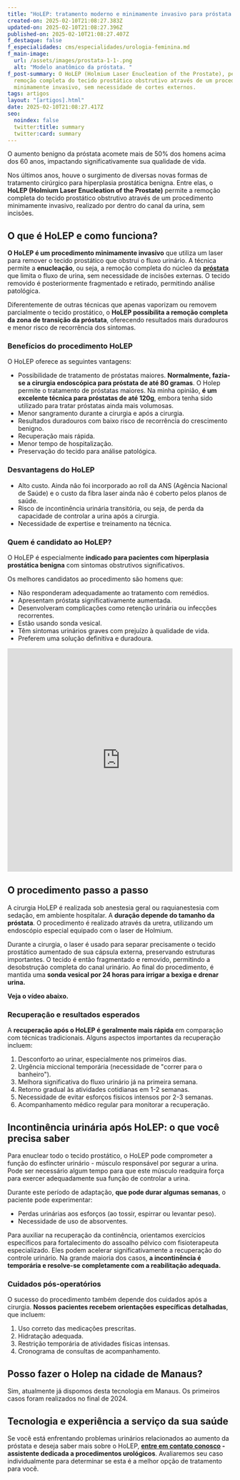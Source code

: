 ```yaml
---
title: "HoLEP: tratamento moderno e minimamente invasivo para próstata aumentada"
created-on: 2025-02-10T21:08:27.383Z
updated-on: 2025-02-10T21:08:27.396Z
published-on: 2025-02-10T21:08:27.407Z
f_destaque: false
f_especialidades: cms/especialidades/urologia-feminina.md
f_main-image:
  url: /assets/images/prostata-1-1-.png
  alt: "Modelo anatômico da próstata. "
f_post-summary: O HoLEP (Holmium Laser Enucleation of the Prostate), permite a
  remoção completa do tecido prostático obstrutivo através de um procedimento
  minimamente invasivo, sem necessidade de cortes externos.
tags: artigos
layout: "[artigos].html"
date: 2025-02-10T21:08:27.417Z
seo:
  noindex: false
  twitter:title: summary
  twitter:card: summary
---
```

O aumento benigno da próstata acomete mais de 50% dos homens acima dos 60 anos, impactando significativamente sua qualidade de vida. 

Nos últimos anos, houve o surgimento de diversas novas formas de tratamento cirúrgico para hiperplasia prostática benigna. Entre elas, o **HoLEP (Holmium Laser Enucleation of the Prostate)** permite a remoção completa do tecido prostático obstrutivo através de um procedimento minimamente invasivo, realizado por dentro do canal da urina, sem incisões.

## O que é HoLEP e como funciona?

**O HoLEP é um procedimento minimamente invasivo** que utiliza um laser para remover o tecido prostático que obstrui o fluxo urinário. A técnica permite a **enucleação**, ou seja, a remoção completa do núcleo da **[próstata](https://uroconsult.com.br/artigos/a-prostata-e-sua-importancia-na-saude-masculina/)** que limita o fluxo de urina, sem necessidade de incisões externas. O tecido removido é posteriormente fragmentado e retirado, permitindo análise patológica.

Diferentemente de outras técnicas que apenas vaporizam ou removem parcialmente o tecido prostático, o **HoLEP possibilita a remoção completa da zona de transição da próstata**, oferecendo resultados mais duradouros e menor risco de recorrência dos sintomas.

### Benefícios do procedimento HoLEP

O HoLEP oferece as seguintes vantagens:

* Possibilidade de tratamento de próstatas maiores. **Normalmente, fazia-se a cirurgia endoscópica para próstata de até 80 gramas**. O Holep permite o tratamento de próstatas maiores. Na minha opinião, **é um excelente técnica para próstatas de até 120g**, embora tenha sido utilizado para tratar próstatas ainda mais volumosas.
* Menor sangramento durante a cirurgia e após a cirurgia.
* Resultados duradouros com baixo risco de recorrência do crescimento benigno.
* Recuperação mais rápida.
* Menor tempo de hospitalização.
* Preservação do tecido para análise patológica.

### Desvantagens do HoLEP

* Alto custo. Ainda nâo foi incorporado ao roll da ANS (Agência Nacional de Saúde) e o custo da fibra laser ainda não é coberto pelos planos de saúde.
* Risco de incontinência urinária transitória, ou seja, de perda da capacidade de controlar a urina após a cirurgia.
* Necessidade de expertise e treinamento na técnica.

### Quem é candidato ao HoLEP?

O HoLEP é especialmente **indicado para pacientes com hiperplasia prostática benigna** com sintomas obstrutivos significativos.

Os melhores candidatos ao procedimento são homens que:

* Não responderam adequadamente ao tratamento com remédios.
* Apresentam próstata significativamente aumentada.
* Desenvolveram complicações como retenção urinária ou infecções recorrentes.
* Estão usando sonda vesical.
* Têm sintomas urinários graves com prejuízo à qualidade de vida.
* Preferem uma solução definitiva e duradoura.

<div style="text-align: center; margin-bottom: 20px;">
  <iframe
    width="100%"
    height="500"
    src="https://www.youtube.com/embed/Np8U0eQ4tpY"
    title="Holep: entenda a enucleação da próstata"
    frameborder="0"
    allow="accelerometer; autoplay; clipboard-write; encrypted-media; gyroscope; picture-in-picture; web-share"
    referrerpolicy="strict-origin-when-cross-origin"
    allowfullscreen
    id="responsive-video"
    style="max-width: 800px; margin: 0 auto; display: block;"
  ></iframe>
  <script>
    function adjustIframeHeight() {
      var iframe = document.getElementById('responsive-video');
      if (window.innerWidth < 768) {
        iframe.style.height = '300px'; // Altura para celular
      } else {
        iframe.style.height = '500px'; // Altura para desktop
      }
    }  </script>
</div>

## O procedimento passo a passo

A cirurgia HoLEP é realizada sob anestesia geral ou raquianestesia com sedação, em ambiente hospitalar. A **duração depende do tamanho da próstata**. O procedimento é realizado através da uretra, utilizando um endoscópio especial equipado com o laser de Holmium.

Durante a cirurgia, o laser é usado para separar precisamente o tecido prostático aumentado de sua cápsula externa, preservando estruturas importantes. O tecido é então fragmentado e removido, permitindo a desobstrução completa do canal urinário. Ao final do procedimento, é mantida uma **sonda vesical por 24 horas para irrigar a bexiga e drenar urina.**

**Veja o vídeo abaixo.**

### Recuperação e resultados esperados

A **recuperação após o HoLEP é geralmente mais rápida** em comparação com técnicas tradicionais. Alguns aspectos importantes da recuperação incluem:

1. Desconforto ao urinar, especialmente nos primeiros dias.
2. Urgência miccional temporária (necessidade de "correr para o banheiro").
3. Melhora significativa do fluxo urinário já na primeira semana.
4. Retorno gradual às atividades cotidianas em 1-2 semanas.
5. Necessidade de evitar esforços físicos intensos por 2-3 semanas.
6. Acompanhamento médico regular para monitorar a recuperação.

## Incontinência urinária após HoLEP: o que você precisa saber

Para enuclear todo o tecido prostático, o HoLEP pode comprometer a função do esfíncter urinário - músculo responsável por segurar a urina. Pode ser necessário algum tempo para que este músculo readquira força para exercer adequadamente sua função de controlar a urina.

Durante este período de adaptação, **que pode durar algumas semanas**, o paciente pode experimentar:

* Perdas urinárias aos esforços (ao tossir, espirrar ou levantar peso).
* Necessidade de uso de absorventes.

Para auxiliar na recuperação da continência, orientamos exercícios específicos para fortalecimento do assoalho pélvico com fisioterapeuta especializado. Eles podem acelerar significativamente a recuperação do controle urinário. Na grande maioria dos casos, **a incontinência é temporária e resolve-se completamente com a reabilitação adequada.**

### Cuidados pós-operatórios

O sucesso do procedimento também depende dos cuidados após a cirurgia. **Nossos pacientes recebem orientações específicas detalhadas**, que incluem:

1. Uso correto das medicações prescritas.
2. Hidratação adequada.
3. Restrição temporária de atividades físicas intensas.
4. Cronograma de consultas de acompanhamento.

## Posso fazer o Holep na cidade de Manaus?

Sim, atualmente já dispomos desta tecnologia em Manaus. Os primeiros casos foram realizados no final de 2024.

## Tecnologia e experiência a serviço da sua saúde

Se você está enfrentando problemas urinários relacionados ao aumento da próstata e deseja saber mais sobre o HoLEP, **[entre em contato conosco](https://api.whatsapp.com/send?phone=5592982252490) - assistente dedicada a procedimentos urológicos**. Avaliaremos seu caso individualmente para determinar se esta é a melhor opção de tratamento para você.